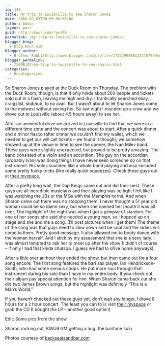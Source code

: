 ```yaml
---
id: 140
title: My trip to Louisville to see Sharon Jones
date: 2008-02-03T00:09:00+00:00
author: Admin
layout: post
guid: http://kwur.com/?p=140
permalink: /my-trip-to-louisville-to-see-sharon-jones/
blogger_blog:
  - blog.kwur.com
blogger_author:
  - Brother Rabbithttp://www.blogger.com/profile/17127998881232467959noreply@blogger.com
blogger_permalink:
  - /2008/02/my-trip-to-louisville-to-see-sharon.html
categories:
  - Uncategorized
---
```

<div class="pf-content">
  <p>
    So Sharon Jones played at the Duck Room on Thursday. The problem with the Duck Room, though, is that it only holds about 200 people and tickets sold out in a flash, leaving me high and dry. I frantically searched ebay, craigslist, stubhub, to no avail. But I wasn&#8217;t about to let Sharon Jones come to the midwest without seeing her. So last night I rounded up a crew and we drove out to Louisville (about 4.5 hours away) to see her.
  </p>
  
  <p>
    After an uneventful drive we arrived in Louisville to find that we were in a different time zone and the concert was about to start. After a quick dinner and a minor fiasco (after dinner we couldn&#8217;t find my wallet, which we needed to get our will call tickets &#8211; we found it though), we somehow showed up at the venue in time to see the opener, the Ivan Milev band. These guys were slightly unexpected, but proved to be pretty amazing. The band consisted of a violin and an accordion. The guy on the accordian (probably Ivan) was doing things I have never seen someone do on that instrument. His solos sounded like a whole band playing and also included some pretty funky tricks (like really quick squeezes). Check these guys out at <a href="http://www.mysoace.com/ivanmilev">their myspace.</a>
  </p>
  
  <p>
  </p>
  
  <p>
    After a pretty long wait, the Dap Kings came out and did their best. These guys are all incredible musicians and their playing was so tight I felt like I was watching the JBs or the MGs with the Memphis horns. And when Sharon came out there was no stopping them. I never thought a 51 year old woman could be so damn sexy, but when she opened her mouth it was all over. The highlight of the night was when I got a glimpse of stardom. For one of her songs she said she needed a young man, so I hopped up on stage and she and me a song. (I&#8217;ll post pictures when I get them) The theme of the song was that guys need to slow down and be cool and the ladies will come to them. Pretty good message. It also allowed me to booty dance with the woman herself. And I stick by my assessment that she is a sexy lady. I was almost tempted to ask her to meet up after the show (I didn&#8217;t of course &#8211; if only I had that kinda chutspa. I guess we had to drive home anyways).
  </p>
  
  <p>
    After a little over an hour they ended the show, but then came out for a four song encore. The first song featured the bari sax player, Ian Hendrickson-Smith, who had some serious chops. He put more soul through that instrument during his solo than I have in my entire body. If you check out their album pay special attention for him. When Sharon came back out she did two James Brown songs, but the highlight was definitely &#8220;This is a Man&#8217;s World.&#8221;
  </p>
  
  <p>
  </p>
  
  <p>
    If you haven&#8217;t checked out these guys yet, don&#8217;t wait any longer. I drove 8 hours for a 2 hour concert. The least you can to is visit <a href="http://www.myspace.com/sharonjonesandthedapkings">their myspace</a> or grab the CD (I bought the LP &#8211; another good option)
  </p>
  
  <p>
    Edit: Some pics from the show
  </p>
  
  <p>
    Sharon rocking out, KWUR GM getting a hug, the baritone solo
  </p>
  
  <p>
    Photos courtesy of <a href="http://www.backseatsandbar.com" target="_blank">backseatsandbar.com</a>
  </p>
  
  <p>
    <a onblur="try {parent.deselectBloggerImageGracefully();} catch(e) {}" href="http://www.kwur.com/blog/uploaded_images/IMG_2987-753131.JPG"><img style="margin: 0px auto 10px; display: block; text-align: center; cursor: pointer;" src="http://www.kwur.com/blog/uploaded_images/IMG_2987-753128.JPG" alt="" border="0" /></a>
  </p>
  
  <p>
    <a onblur="try {parent.deselectBloggerImageGracefully();} catch(e) {}" href="http://www.kwur.com/blog/uploaded_images/IMG_3072-753158.JPG"><img style="margin: 0px auto 10px; display: block; text-align: center; cursor: pointer;" src="http://www.kwur.com/blog/uploaded_images/IMG_3072-753156.JPG" alt="" border="0" /></a><br /><a onblur="try {parent.deselectBloggerImageGracefully();} catch(e) {}" href="http://www.kwur.com/blog/uploaded_images/IMG_3255-700438.JPG"><img style="margin: 0px auto 10px; display: block; text-align: center; cursor: pointer;" src="http://www.kwur.com/blog/uploaded_images/IMG_3255-700421.JPG" alt="" border="0" /></a>
  </p>
</div>